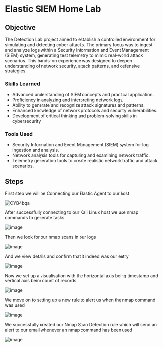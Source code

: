 # Elastic SIEM Home Lab

## Objective
The Detection Lab project aimed to establish a controlled environment for simulating and detecting cyber attacks. The primary focus was to ingest and analyze logs within a Security Information and Event Management (SIEM) system, generating test telemetry to mimic real-world attack scenarios. This hands-on experience was designed to deepen understanding of network security, attack patterns, and defensive strategies.

### Skills Learned

- Advanced understanding of SIEM concepts and practical application.
- Proficiency in analyzing and interpreting network logs.
- Ability to generate and recognize attack signatures and patterns.
- Enhanced knowledge of network protocols and security vulnerabilities.
- Development of critical thinking and problem-solving skills in cybersecurity.

### Tools Used

- Security Information and Event Management (SIEM) system for log ingestion and analysis.
- Network analysis tools for capturing and examining network traffic.
- Telemetry generation tools to create realistic network traffic and attack scenarios.

## Steps
First step we will be Connecting our Elastic Agent to our host

![CYB4bqa](https://github.com/danielgee0415/ElasticSIEM/assets/20386303/dad1c0d3-521a-4045-826f-8a4b29bc8a87)

After successfully connecting to our Kali Linux host we use nmap commands to generate tasks

![image](https://github.com/danielgee0415/ElasticSIEM/assets/20386303/34d8af89-9bbb-4882-84d8-2ad513763e6e)

Then we look for our nmap scans in our logs

![image](https://github.com/danielgee0415/ElasticSIEM/assets/20386303/73876a17-ec7e-44a5-8276-827e1fdf8fb3)

And we view details and confirm that it indeed was our entry

![image](https://github.com/danielgee0415/ElasticSIEM/assets/20386303/2cf2d789-d39a-49df-a894-7ff0d76738eb)

Now we set up a visualisation with the horizontal axis being timestamp and vertical axis beinr count of records

![image](https://github.com/danielgee0415/ElasticSIEM/assets/20386303/053ec562-9932-4334-a799-eb5f3af8b710)

We move on to setting up a new rule to alert us when the nmap command was used

![image](https://github.com/danielgee0415/ElasticSIEM/assets/20386303/e2644f73-6c4d-497c-b9a6-389e1f0a1d0d)

We successfully created our Nmap Scan Detection rule which will send an alert to our email whenever an nmap command has been used

![image](https://github.com/danielgee0415/ElasticSIEM/assets/20386303/596cf4ef-42d8-43f7-9a85-a8ee0e1a4233)
